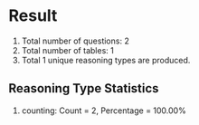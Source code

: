 # Result<br/>
1. Total number of questions: 2<br/>
2. Total number of tables: 1<br/>
3. Total 1 unique reasoning types are produced.<br/>
## **Reasoning Type Statistics**<br/>
1. counting: Count = 2, Percentage = 100.00%<br/>
